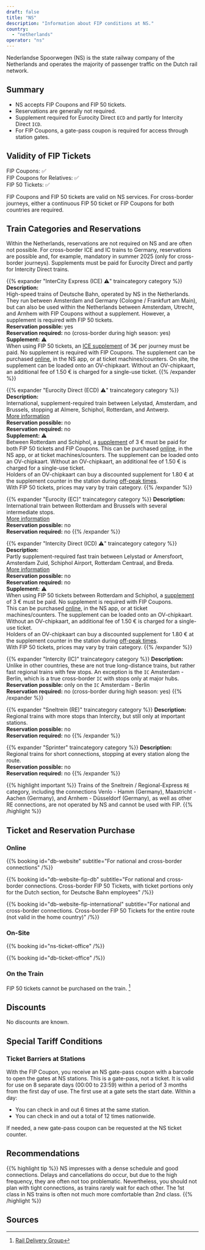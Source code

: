 ```yaml
---
draft: false
title: "NS"
description: "Information about FIP conditions at NS."
country:
  - "netherlands"
operator: "ns"
---
```


Nederlandse Spoorwegen (NS) is the state railway company of the Netherlands and operates the majority of passenger traffic on the Dutch rail network.

## Summary

* NS accepts FIP Coupons and FIP 50 tickets.
* Reservations are generally not required.
* Supplement required for Eurocity Direct `ECD` and partly for Intercity Direct `ICD`.
* For FIP Coupons, a gate-pass coupon is required for access through station gates.

## Validity of FIP Tickets

FIP Coupons: ✅ \
FIP Coupons for Relatives: ✅ \
FIP 50 Tickets: ✅

FIP Coupons and FIP 50 tickets are valid on NS services. For cross-border journeys, either a continuous FIP 50 ticket or FIP Coupons for both countries are required.

## Train Categories and Reservations

Within the Netherlands, reservations are not required on NS and are often not possible. For cross-border ICE and IC trains to Germany, reservations are possible and, for example, mandatory in summer 2025 (only for cross-border journeys). Supplements must be paid for Eurocity Direct and partly for Intercity Direct trains.

{{% expander "InterCity Express (ICE) ⚠️" traincategory category  %}}
**Description:** \
High-speed trains of Deutsche Bahn, operated by NS in the Netherlands. They run between Amsterdam and Germany (Cologne / Frankfurt am Main), but can also be used within the Netherlands between Amsterdam, Utrecht, and Arnhem with FIP Coupons without a supplement. However, a supplement is required with FIP 50 tickets. \
**Reservation possible:** yes \
**Reservation required:** no (cross-border during high season: yes) \
**Supplement:** ⚠️ \
When using FIP 50 tickets, an [ICE supplement](https://www.ns.nl/en/tickets/ice-supplement) of 3€ per journey must be paid. No supplement is required with FIP Coupons.
The supplement can be purchased [online](https://www.ns.nl/en/tickets/ice-supplement), in the NS app, or at ticket machines/counters. On site, the supplement can be loaded onto an OV-chipkaart. Without an OV-chipkaart, an additional fee of 1.50 € is charged for a single-use ticket.
{{% /expander %}}

{{% expander "Eurocity Direct (ECD) ⚠️" traincategory category %}}
**Description:** \
International, supplement-required train between Lelystad, Amsterdam, and Brussels, stopping at Almere, Schiphol, Rotterdam, and Antwerp. \
[More information](https://www.ns.nl/en/about-ns/dossier/hogesnelheidslijn/eurocity.html) \
**Reservation possible:** no \
**Reservation required:** no \
**Supplement:** ⚠️ \
Between Rotterdam and Schiphol, a [supplement](https://www.ns.nl/en/season-tickets/other/intercity-direct-supplement.html) of 3 € must be paid for both FIP 50 tickets and FIP Coupons.
This can be purchased [online](https://www.ns.nl/en/tickets/icd-supplement), in the NS app, or at ticket machines/counters. The supplement can be loaded onto an OV-chipkaart. Without an OV-chipkaart, an additional fee of 1.50 € is charged for a single-use ticket. \
Holders of an OV-chipkaart can buy a discounted supplement for 1.80 € at the supplement counter in the station during [off-peak times](https://www.ns.nl/uitgelicht/wanneer-reizen-met-voordeel/wanneer-reist-u-met-korting.html). \
With FIP 50 tickets, prices may vary by train category.
{{% /expander %}}

{{% expander "Eurocity (EC)" traincategory category %}}
**Description:** \
International train between Rotterdam and Brussels with several intermediate stops. \
[More information](https://www.ns.nl/en/about-ns/dossier/hogesnelheidslijn/eurocity.html) \
**Reservation possible:** no \
**Reservation required:** no
{{% /expander %}}

{{% expander "Intercity Direct (ICD) ⚠️" traincategory category %}}
**Description:** \
Partly supplement-required fast train between Lelystad or Amersfoort, Amsterdam Zuid, Schiphol Airport, Rotterdam Centraal, and Breda. \
[More information](https://www.ns.nl/en/travel-information/special-routes/intercity-direct.html) \
**Reservation possible:** no \
**Reservation required:** no \
**Supplement:** ⚠️ \
When using FIP 50 tickets between Rotterdam and Schiphol, a [supplement](https://www.ns.nl/en/season-tickets/other/intercity-direct-supplement.html) of 3 € must be paid. No supplement is required with FIP Coupons. \
This can be purchased [online](https://www.ns.nl/en/tickets/icd-supplement), in the NS app, or at ticket machines/counters. The supplement can be loaded onto an OV-chipkaart. Without an OV-chipkaart, an additional fee of 1.50 € is charged for a single-use ticket. \
Holders of an OV-chipkaart can buy a discounted supplement for 1.80 € at the supplement counter in the station during [off-peak times](https://www.ns.nl/uitgelicht/wanneer-reizen-met-voordeel/wanneer-reist-u-met-korting.html). \
With FIP 50 tickets, prices may vary by train category.
{{% /expander %}}

{{% expander "Intercity (IC)" traincategory category %}}
**Description:** \
Unlike in other countries, these are not true long-distance trains, but rather fast regional trains with few stops.
An exception is the `IC` Amsterdam - Berlin, which is a true cross-border `IC` with stops only at major hubs. \
**Reservation possible:** only on the `IC` Amsterdam - Berlin \
**Reservation required:** no (cross-border during high season: yes)
{{% /expander %}}

{{% expander "Sneltrein (RE)" traincategory category %}}
**Description:** \
Regional trains with more stops than Intercity, but still only at important stations. \
**Reservation possible:** no \
**Reservation required:** no
{{% /expander %}}

{{% expander "Sprinter" traincategory category %}}
**Description:** \
Regional trains for short connections, stopping at every station along the route. \
**Reservation possible:** no \
**Reservation required:** no
{{% /expander %}}

{{% highlight important %}}
Trains of the Sneltrein / Regional-Express `RE` category, including the connections Venlo - Hamm (Germany), Maastricht - Aachen (Germany), and Arnhem - Düsseldorf (Germany), as well as other RE connections, are not operated by NS and cannot be used with FIP.
{{% /highlight %}}

## Ticket and Reservation Purchase

### Online

{{% booking id="db-website"
    subtitle="For national and cross-border connections"
/%}}

{{% booking id="db-website-fip-db"
    subtitle="For national and cross-border connections. Cross-border FIP 50 Tickets, with ticket portions only for the Dutch section, for Deutsche Bahn employees"
/%}}

{{% booking id="db-website-fip-international"
    subtitle="For national and cross-border connections. Cross-border FIP 50 Tickets for the entire route (not valid in the home country)"
/%}}

### On-Site

{{% booking id="ns-ticket-office" /%}}

{{% booking id="db-ticket-office" /%}}

### On the Train

FIP 50 tickets cannot be purchased on the train. [^1]

## Discounts

No discounts are known.

## Special Tariff Conditions

### Ticket Barriers at Stations

With the FIP Coupon, you receive an NS gate-pass coupon with a barcode to open the gates at NS stations. This is a gate-pass, not a ticket. It is valid for use on 8 separate days (00:00 to 23:59) within a period of 3 months from the first day of use. The first use at a gate sets the start date. Within a day:

- You can check in and out 6 times at the same station.
- You can check in and out a total of 12 times nationwide.

If needed, a new gate-pass coupon can be requested at the NS ticket counter.

## Recommendations

{{% highlight tip %}}
NS impresses with a dense schedule and good connections. Delays and cancellations do occur, but due to the high frequency, they are often not too problematic. Nevertheless, you should not plan with tight connections, as trains rarely wait for each other. The 1st class in NS trains is often not much more comfortable than 2nd class.
{{% /highlight %}}

## Sources

[^1]: [Rail Delivery Group](https://www.raildeliverygroup.com/rst/europe-and-fip.html)
